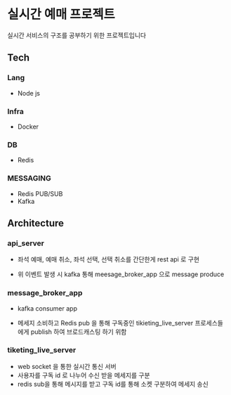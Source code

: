 # 실시간 예매 프로젝트

실시간 서비스의 구조를 공부하기 위한 프로젝트입니다

## Tech

### Lang

- Node js<br>

### Infra

- Docker <br>

### DB

- Redis <br>

### MESSAGING

- Redis PUB/SUB<br>
- Kafka

## Architecture

### api_server

- 좌석 예매, 예매 취소, 좌석 선택, 선택 취소를 간단한게 rest api 로 구현<br>

- 위 이벤트 발생 시 kafka 통해 meesage_broker_app 으로 message produce

### message_broker_app

- kafka consumer app <br>

- 메세지 소비하고 Redis pub 을 통해 구독중인 tikieting_live_server 프로세스들에게 publish 하여 브로드캐스팅 하기 위함

### tiketing_live_server

- web socket 을 통한 실시간 통신 서버
- 사용자를 구독 id 로 나누어 수신 받을 메세지를 구분
- redis sub을 통해 메시지를 받고 구독 id를 통해 소켓 구분하여 메세지 송신
